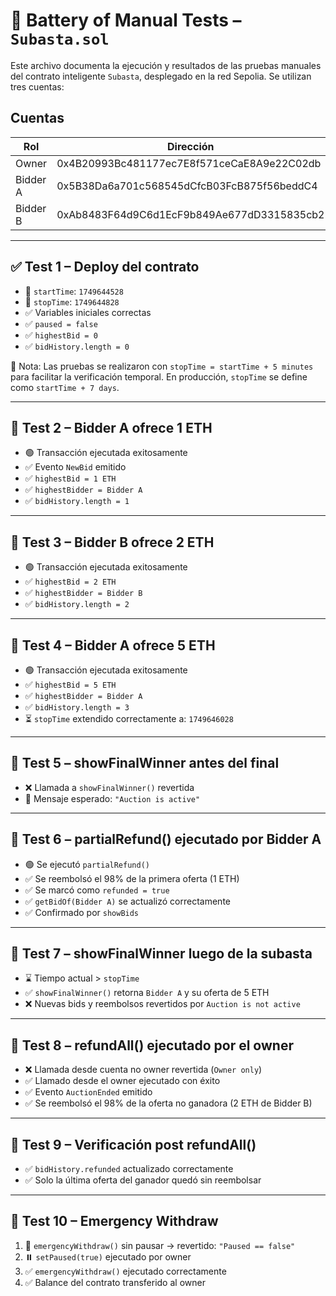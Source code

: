 # 🧪 Battery of Manual Tests – `Subasta.sol`

Este archivo documenta la ejecución y resultados de las pruebas manuales del contrato inteligente `Subasta`, desplegado en la red Sepolia. Se utilizan tres cuentas:

## Cuentas

| Rol       | Dirección                                                 |
|-----------|-----------------------------------------------------------|
| Owner     | 0x4B20993Bc481177ec7E8f571ceCaE8A9e22C02db                |
| Bidder A  | 0x5B38Da6a701c568545dCfcB03FcB875f56beddC4                |
| Bidder B  | 0xAb8483F64d9C6d1EcF9b849Ae677dD3315835cb2                |

---

## ✅ Test 1 – Deploy del contrato

- 📌 `startTime`: `1749644528`
- 📌 `stopTime`: `1749644828`
- ✅ Variables iniciales correctas
- ✅ `paused = false`
- ✅ `highestBid = 0`
- ✅ `bidHistory.length = 0`

🧪 Nota: Las pruebas se realizaron con `stopTime = startTime + 5 minutes` para facilitar la verificación temporal. En producción, `stopTime` se define como `startTime + 7 days`.

---

## 🧪 Test 2 – Bidder A ofrece 1 ETH

- 🟢 Transacción ejecutada exitosamente
- ✅ Evento `NewBid` emitido
- ✅ `highestBid = 1 ETH`
- ✅ `highestBidder = Bidder A`
- ✅ `bidHistory.length = 1`

---

## 🧪 Test 3 – Bidder B ofrece 2 ETH

- 🟢 Transacción ejecutada exitosamente
- ✅ `highestBid = 2 ETH`
- ✅ `highestBidder = Bidder B`
- ✅ `bidHistory.length = 2`

---

## 🧪 Test 4 – Bidder A ofrece 5 ETH

- 🟢 Transacción ejecutada exitosamente
- ✅ `highestBid = 5 ETH`
- ✅ `highestBidder = Bidder A`
- ✅ `bidHistory.length = 3`
- ⏳ `stopTime` extendido correctamente a: `1749646028`

---

## 🧪 Test 5 – showFinalWinner antes del final

- ❌ Llamada a `showFinalWinner()` revertida
- 🛑 Mensaje esperado: `"Auction is active"`

---

## 🧪 Test 6 – partialRefund() ejecutado por Bidder A

- 🟢 Se ejecutó `partialRefund()`
- ✅ Se reembolsó el 98% de la primera oferta (1 ETH)
- ✅ Se marcó como `refunded = true`
- ✅ `getBidOf(Bidder A)` se actualizó correctamente
- ✅ Confirmado por `showBids`

---

## 🧪 Test 7 – showFinalWinner luego de la subasta

- ⌛ Tiempo actual > `stopTime`
- ✅ `showFinalWinner()` retorna `Bidder A` y su oferta de 5 ETH
- ❌ Nuevas bids y reembolsos revertidos por `Auction is not active`

---

## 🧪 Test 8 – refundAll() ejecutado por el owner

- ❌ Llamada desde cuenta no owner revertida (`Owner only`)
- ✅ Llamado desde el owner ejecutado con éxito
- ✅ Evento `AuctionEnded` emitido
- ✅ Se reembolsó el 98% de la oferta no ganadora (2 ETH de Bidder B)

---

## 🧪 Test 9 – Verificación post refundAll()

- ✅ `bidHistory.refunded` actualizado correctamente
- ✅ Solo la última oferta del ganador quedó sin reembolsar

---

## 🧪 Test 10 – Emergency Withdraw

1. 🔐 `emergencyWithdraw()` sin pausar → revertido: `"Paused == false"`
2. ⏸️ `setPaused(true)` ejecutado por owner
3. ✅ `emergencyWithdraw()` ejecutado correctamente
4. ✅ Balance del contrato transferido al owner